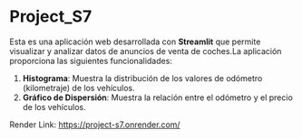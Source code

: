 # Project_S7

Esta es una aplicación web desarrollada con **Streamlit** que permite visualizar y analizar datos de anuncios de venta de coches.La aplicación proporciona las siguientes funcionalidades:

1. **Histograma**: Muestra la distribución de los valores de odómetro (kilometraje) de los vehículos.
2. **Gráfico de Dispersión**: Muestra la relación entre el odómetro y el precio de los vehículos.

Render Link: https://project-s7.onrender.com/